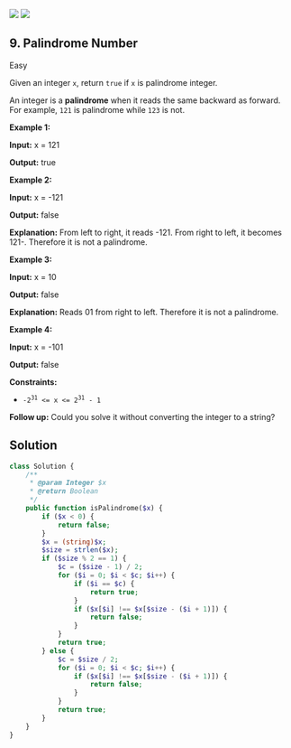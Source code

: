 [![](https://img.shields.io/github/stars/LeetCode-in-Php/LeetCode-in-Php?label=Stars&style=flat-square)](https://github.com/LeetCode-in-Php/LeetCode-in-Php)
[![](https://img.shields.io/github/forks/LeetCode-in-Php/LeetCode-in-Php?label=Fork%20me%20on%20GitHub%20&style=flat-square)](https://github.com/LeetCode-in-Php/LeetCode-in-Php/fork)

## 9\. Palindrome Number

Easy

Given an integer `x`, return `true` if `x` is palindrome integer.

An integer is a **palindrome** when it reads the same backward as forward. For example, `121` is palindrome while `123` is not.

**Example 1:**

**Input:** x = 121

**Output:** true 

**Example 2:**

**Input:** x = -121

**Output:** false

**Explanation:** From left to right, it reads -121. From right to left, it becomes 121-. Therefore it is not a palindrome. 

**Example 3:**

**Input:** x = 10

**Output:** false

**Explanation:** Reads 01 from right to left. Therefore it is not a palindrome. 

**Example 4:**

**Input:** x = -101

**Output:** false 

**Constraints:**

*   <code>-2<sup>31</sup> <= x <= 2<sup>31</sup> - 1</code>

**Follow up:** Could you solve it without converting the integer to a string?

## Solution

```php
class Solution {
    /**
     * @param Integer $x
     * @return Boolean
     */
    public function isPalindrome($x) {
        if ($x < 0) {
            return false;
        }
        $x = (string)$x;
        $size = strlen($x);
        if ($size % 2 == 1) {
            $c = ($size - 1) / 2;
            for ($i = 0; $i < $c; $i++) {
                if ($i == $c) {
                    return true;
                }
                if ($x[$i] !== $x[$size - ($i + 1)]) {
                    return false;
                }
            }
            return true;
        } else {
            $c = $size / 2;
            for ($i = 0; $i < $c; $i++) {
                if ($x[$i] !== $x[$size - ($i + 1)]) {
                    return false;
                }
            }
            return true;
        }
    }
}
```